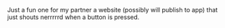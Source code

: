Just a fun one for my partner a website (possibly will publish to app) that just shouts nerrrrrd when a button is pressed.
